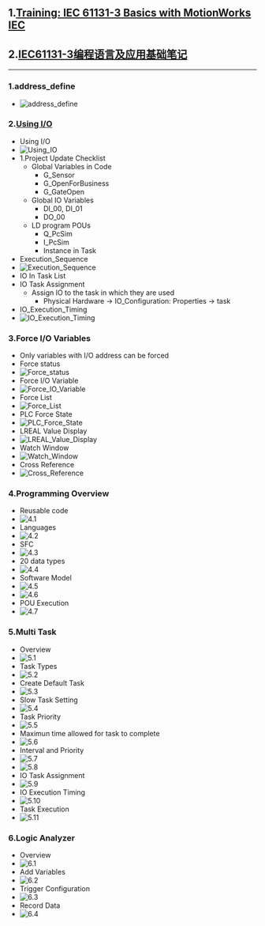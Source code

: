 ## 1.[Training: IEC 61131-3 Basics with MotionWorks IEC](https://www.youtube.com/playlist?list=PLNAENlyEDCkzMwkIpWNwX0DeJdlVFwyB0)
## 2.[IEC61131-3编程语言及应用基础笔记](./IEC61131-3编程语言及应用基础)
---
### 1.address_define
- ![address_define](./image/address_define.png)

### 2.[Using I/O](https://www.youtube.com/watch?v=qalVIKTNn8M&list=PLNAENlyEDCkzMwkIpWNwX0DeJdlVFwyB0&index=7)
- Using I/O
- ![Using_IO](./image/Using_IO.png)
- 1.Project Update Checklist
	- Global Variables in Code
		- G_Sensor
		- G_OpenForBusiness
		- G_GateOpen
	- Global IO Variables
		- DI_00, DI_01
		- DO_00
	- LD program POUs
		- Q_PcSim
		- I_PcSim
		- Instance in Task
- Execution_Sequence
- ![Execution_Sequence](./image/Execution_Sequence.png)
- IO In Task List
- IO Task Assignment
	- Assign IO to the task in which they are used
		- Physical Hardware -> IO_Configuration: Properties -> task
- IO_Execution_Timing
- ![IO_Execution_Timing](./image/IO_Execution_Timing.png)

### 3.Force I/O Variables
- Only variables with I/O address can be forced
- Force status
- ![Force_status](./image/Force_status.png)
- Force I/O Variable
- ![Force_IO_Variable](./image/Force_IO_Variable.png)
- Force List
- ![Force_List](./image/Force_List.png)
- PLC Force State
- ![PLC_Force_State](./image/PLC_Force_State.png)
- LREAL Value Display
- ![LREAL_Value_Display](./image/LREAL_Value_Display.png)
- Watch Window
- ![Watch_Window](./image/Watch_Window.png)
- Cross Reference
- ![Cross_Reference](./image/Cross_Reference.png)

### 4.Programming Overview
- Reusable code
- ![4.1](./image/Reusable_Code.png)
- Languages
- ![4.2](./image/Languages.png)
- SFC
- ![4.3](./image/SFC.png)
- 20 data types
- ![4.4](./image/Data_Types.png)
- Software Model
- ![4.5](./image/Software_Model.png)
- ![4.6](./image/Software_Model_2.png)
- POU Execution
- ![4.7](./image/POU_Execution.png)

### 5.Multi Task
- Overview
- ![5.1](./image/Multi-Task_Overview.png)
- Task Types
- ![5.2](./image/Task_Types.png)
- Create Default Task
- ![5.3](./image/Create_Default_Task.png)
- Slow Task Setting
- ![5.4](./image/Slow_Task_Setting.png)
- Task Priority
- ![5.5](./image/Task_Priority.png)
- Maximun time allowed for task to complete
- ![5.6](./image/Watchdog_Time.png)
- Interval and Priority
- ![5.7](./image/Interval_and_Priority.png)
- ![5.8](./image/Interval_and_Priority_2.png)
- IO Task Assignment
- ![5.9](./image/IO_Task_Assignment.png)
- IO Execution Timing
- ![5.10](./image/IO_Execution_Timing_2.png)
- Task Execution
- ![5.11](./image/Task_Execution.png)

### 6.Logic Analyzer
- Overview
- ![6.1](./image/Logic_Analyzer_Overivew.png)
- Add Variables
- ![6.2](./image/Add_Variables.png)
- Trigger Configuration
- ![6.3](./image/Trigger_Configuration.png)
- Record Data
- ![6.4](./image/Record_Data.png)


